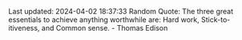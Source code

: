 Last updated: 2024-04-02 18:37:33
Random Quote: The three great essentials to achieve anything worthwhile are: Hard work, Stick-to-itiveness, and Common sense. - Thomas Edison